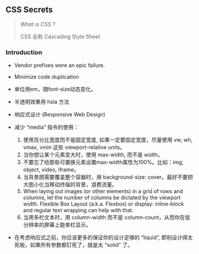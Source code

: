## CSS Secrets

> *What is CSS ?*
>
> CSS 全称 Cascading Style Sheet

### Introduction
* Vendor prefixes were an epic failure.

* Minimize code duplication

* 单位用em，随font-size动态变化。

* 半透明效果用 hsla 方法

* 响应式设计 (Responsive Web Design)

* 减少 “media” 指令的使用：
    1. 使用百分比宽度而不是固定宽度, 如果一定要固定宽度，尽量使用 vw, wh, vmax, vmin 这些 viewport-relative units。
    2. 当你想让某个元素变大时，使用 max-width, 而不是 width。
    3. 不要忘了给那些可置换元素设置max-width属性为100%。比如：img, object, video, iframe。
    4. 当背景图需要覆盖整个容器时，用 background-size: cover。最好不要把大图小化当移动终端的背景，浪费流量。
    5. When laying out images (or other elements) in a grid of rows and columns, let the number of columns be dictated by the viewport width. Flexible Box Layout (a.k.a. Flexbox) or display: inline-block and regular text wrapping can help with that.
    6. 当用多栏文本时，用 column-width 而不是 column-count，从而你在低分辨率的屏幕上能单栏显示。

* 在考虑响应式之前，你应该更多的保证你的设计足够的 “liquid”, 即别设计得太死板，如果所有参数都钉死了，就是太 “solid” 了。

